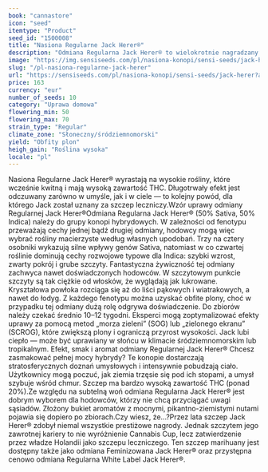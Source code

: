 ```yaml
---
book: "cannastore"
icon: "seed"
itemtype: "Product"
seed_id: "1500008"
title: "Nasiona Regularne Jack Herer®"
description: "Odmiana Regularna Jack Herer® to wielokrotnie nagradzany szczep marihuany, dostępny w holenderskich aptekach. W 50% Sativa, 50% Indica."
image: "https://img.sensiseeds.com/pl/nasiona-konopi/sensi-seeds/jack-herer-image.png"
slug: "/pl-nasiona-regularne-jack-herer"
url: "https://sensiseeds.com/pl/nasiona-konopi/sensi-seeds/jack-herer?a_aid=cannastore"
price: 163
currency: "eur"
number_of_seeds: 10
category: "Uprawa domowa"
flowering_min: 50
flowering_max: 70
strain_type: "Regular"
climate_zone: "Słoneczny/śródziemnomorski"
yield: "Obfity plon"
heigh_gain: "Roślina wysoka"
locale: "pl"
---
```

Nasiona Regularne Jack Herer® wyrastają na wysokie rośliny, które wcześnie kwitną i mają wysoką zawartość THC. Długotrwały efekt jest odczuwany zarówno w umyśle, jak i w ciele — to kolejny powód, dla którego Jack został uznany za szczep leczniczy.Wzór uprawy odmiany Regularnej Jack Herer®Odmiana Regularna Jack Herer® (50% Sativa, 50% Indica) należy do grupy konopi hybrydowych. W zależności od fenotypu przeważają cechy jednej bądź drugiej odmiany, hodowcy mogą więc wybrać rośliny macierzyste według własnych upodobań. Trzy na cztery osobniki wykazują silne wpływy genów Sativa, natomiast w co czwartej roślinie dominują cechy rozwojowe typowe dla Indica: szybki wzrost, zwarty pokrój i grube szczyty. Fantastyczna żywiczność tej odmiany zachwyca nawet doświadczonych hodowców. W szczytowym punkcie szczyty są tak ciężkie od włosków, że wyglądają jak lukrowane. Kryształowa powłoka rozciąga się aż do liści pąkowych i wiatrakowych, a nawet do łodyg. Z każdego fenotypu można uzyskać obfite plony, choć w przypadku tej odmiany dużą rolę odgrywa doświadczenie. Do zbiorów należy czekać średnio 10–12 tygodni. Eksperci mogą zoptymalizować efekty uprawy za pomocą metod „morza zieleni” (SOG) lub „zielonego ekranu” (SCROG), które zwiększą plony i ograniczą przyrost wysokości. Jack lubi ciepło — może być uprawiany w słońcu w klimacie śródziemnomorskim lub tropikalnym. Efekt, smak i aromat odmiany Regularnej Jack Herer®	Chcesz zasmakować pełnej mocy hybrydy? Te konopie dostarczają stratosferycznych doznań umysłowych i intensywnie pobudzają ciało. Użytkownicy mogą poczuć, jak ziemia trzęsie się pod ich stopami, a umysł szybuje wśród chmur. Szczep ma bardzo wysoką zawartość THC (ponad 20%).Ze względu na subtelną woń odmiana Regularna Jack Herer® jest dobrym wyborem dla hodowców, którzy nie chcą przyciągać uwagi sąsiadów. Złożony bukiet aromatów z mocnymi, pikantno-ziemistymi nutami pojawia się dopiero po zbiorach.Czy wiesz, że…?Przez lata szczep Jack Herer® zdobył niemal wszystkie prestiżowe nagrody. Jednak szczytem jego zawrotnej kariery to nie wyróżnienie Cannabis Cup, lecz zatwierdzenie przez władze Holandii jako szczepu leczniczego. Ten szczep marihuany jest dostępny także jako odmiana Feminizowana Jack Herer® oraz przystępna cenowo odmiana Regularna White Label Jack Herer®.

